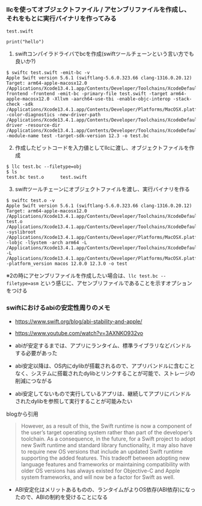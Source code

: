### llcを使ってオブジェクトファイル / アセンブリファイルを作成し、それをもとに実行バイナリを作ってみる

```
test.swift

print("hello")
```

1. swiftコンパイラドライバでbcを作成(swiftツールチェーンという言い方でも良いか?)

```
$ swiftc test.swift -emit-bc -v
Apple Swift version 5.6.1 (swiftlang-5.6.0.323.66 clang-1316.0.20.12)
Target: arm64-apple-macosx12.0
/Applications/Xcode13.4.1.app/Contents/Developer/Toolchains/XcodeDefault.xctoolchain/usr/bin/swift-frontend -frontend -emit-bc -primary-file test.swift -target arm64-apple-macosx12.0 -Xllvm -aarch64-use-tbi -enable-objc-interop -stack-check -sdk /Applications/Xcode13.4.1.app/Contents/Developer/Platforms/MacOSX.platform/Developer/SDKs/MacOSX12.3.sdk -color-diagnostics -new-driver-path /Applications/Xcode13.4.1.app/Contents/Developer/Toolchains/XcodeDefault.xctoolchain/usr/bin/swift-driver -resource-dir /Applications/Xcode13.4.1.app/Contents/Developer/Toolchains/XcodeDefault.xctoolchain/usr/lib/swift -module-name test -target-sdk-version 12.3 -o test.bc
```

2. 作成したビットコードを入力値としてllcに渡し、オブジェクトファイルを作成

```
$ llc test.bc --filetype=obj 
$ ls
test.bc	test.o		test.swift
```

3. swiftツールチェーンにオブジェクトファイルを渡し、実行バイナリを作る

```
$ swiftc test.o -v
Apple Swift version 5.6.1 (swiftlang-5.6.0.323.66 clang-1316.0.20.12)
Target: arm64-apple-macosx12.0
/Applications/Xcode13.4.1.app/Contents/Developer/Toolchains/XcodeDefault.xctoolchain/usr/bin/ld test.o /Applications/Xcode13.4.1.app/Contents/Developer/Toolchains/XcodeDefault.xctoolchain/usr/lib/swift/clang/lib/darwin/libclang_rt.osx.a -syslibroot /Applications/Xcode13.4.1.app/Contents/Developer/Platforms/MacOSX.platform/Developer/SDKs/MacOSX12.3.sdk -lobjc -lSystem -arch arm64 -L /Applications/Xcode13.4.1.app/Contents/Developer/Toolchains/XcodeDefault.xctoolchain/usr/lib/swift/macosx -L /Applications/Xcode13.4.1.app/Contents/Developer/Platforms/MacOSX.platform/Developer/SDKs/MacOSX12.3.sdk/usr/lib/swift -platform_version macos 12.0.0 12.3.0 -o test
```

※2の時にアセンブリファイルを作成したい場合は、`llc test.bc --filetype=asm` という感じに、アセンブリファイルであることを示すオプションをつける

### swiftにおけるabiの安定性周りのメモ

- https://www.swift.org/blog/abi-stability-and-apple/
- https://www.youtube.com/watch?v=3AXNKO932vo

- abiが安定するまでは、アプリにランタイム、標準ライブラリなどバンドルする必要があった
- abi安定以降は、OS内にdylibが搭載されるので、アプリバンドルに含むことなく、システムに搭載されたdylibとリンクすることが可能で、ストレージの削減につながる
- abi安定してないもので実行しているアプリは、継続してアプリにバンドルされたdylibを参照して実行することが可能みたい

blogから引用
> However, as a result of this, the Swift runtime is now a component of the user’s target operating system rather than part of the developer’s toolchain. As a consequence, in the future, for a Swift project to adopt new Swift runtime and standard library functionality, it may also have to require new OS versions that include an updated Swift runtime supporting the added features. This tradeoff between adopting new language features and frameworks or maintaining compatibility with older OS versions has always existed for Objective-C and Apple system frameworks, and will now be a factor for Swift as well.

- ABI安定化はメリットあるものの、ランタイムがよりOS依存(ABI依存)になったので、ABIの制約を受けることになる
